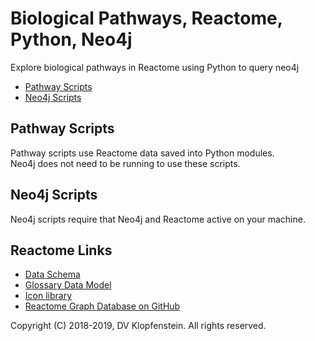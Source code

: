# Biological Pathways, Reactome, Python, Neo4j
Explore biological pathways in Reactome using Python to query neo4j

  * [Pathway Scripts](#pathway_scripts)
  * [Neo4j Scripts](#neo4j_scripts)

## Pathway Scripts
Pathway scripts use Reactome data saved into Python modules.    
Neo4j does not need to be running to use these scripts.    

## Neo4j Scripts
Neo4j scripts require that Neo4j and Reactome active on your machine.

## Reactome Links
  * [Data Schema](https://reactome.org/content/schema/DatabaseObject)    
  * [Glossary Data Model](http://wiki.reactome.org/index.php/Glossary_Data_Model)    
  * [Icon library](https://reactome.org/icon-lib)    
  * [Reactome Graph Database on GitHub](https://github.com/reactome/graph-core)    

Copyright (C) 2018-2019, DV Klopfenstein. All rights reserved.
